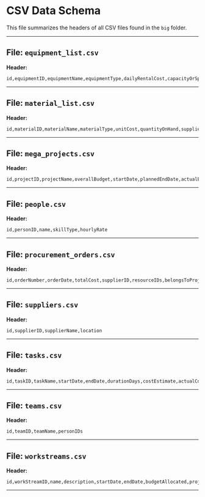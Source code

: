 # CSV Data Schema

This file summarizes the headers of all CSV files found in the `big` folder.

---

## File: `equipment_list.csv`
**Header:**
```csv
id,equipmentID,equipmentName,equipmentType,dailyRentalCost,capacityOrSpecs,supplierID
```
---

## File: `material_list.csv`
**Header:**
```csv
id,materialID,materialName,materialType,unitCost,quantityOnHand,supplierID
```
---

## File: `mega_projects.csv`
**Header:**
```csv
id,projectID,projectName,overallBudget,startDate,plannedEndDate,actualEndDate
```
---

## File: `people.csv`
**Header:**
```csv
id,personID,name,skillType,hourlyRate
```
---

## File: `procurement_orders.csv`
**Header:**
```csv
id,orderNumber,orderDate,totalCost,supplierID,resourceIDs,belongsToProjectID
```
---

## File: `suppliers.csv`
**Header:**
```csv
id,supplierID,supplierName,location
```
---

## File: `tasks.csv`
**Header:**
```csv
id,taskID,taskName,startDate,endDate,durationDays,costEstimate,actualCost,isCritical,milestoneFlag,workStreamID,dependsOnIDs,laborIDs,equipmentIDs,materialIDs,teamID,classType,commissioningChecklist,passDate
```
---

## File: `teams.csv`
**Header:**
```csv
id,teamID,teamName,personIDs
```
---

## File: `workstreams.csv`
**Header:**
```csv
id,workStreamID,name,description,startDate,endDate,budgetAllocated,projectID
```
---

